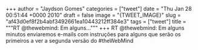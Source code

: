 
+++
author = "Jaydson Gomes"
categories = ["tweet"]
date = "Thu Jan 28 00:51:44 +0000 2010"
draft = false
image = "{TWEET_IMAGE}"
slug = "af43d0ef8f2b4abf3492661ea10443212ff384e3"
tags = ["tweet"]
title = """RT @thewebmind: Em alguns..."""
+++
RT @thewebmind: Em alguns minutos enviaremos e-mails com instruções para alguns que serão os primeiros a ver a segunda versão do #theWebMind
